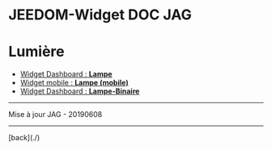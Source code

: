 # JEEDOM-Widget DOC JAG

<h1 id="Lumière">Lumière</h1>
<ul>
  <li><a href="./JEEDOM-Lampe-README.html">Widget Dashboard : <b>Lampe</b></a></li>
  <li><a href="./JEEDOM-Lampe--mobile-README.html">Widget mobile : <b>Lampe (mobile)</b></a></li>
  <li><a href="./JEEDOM-Lampe-Binaire-README.html">Widget Dashboard : <b>Lampe-Binaire</b></a></li>
</ul>

<hr />
<dl>
    <dt>Mise à jour JAG - 20190608</dt>
</dl>
<hr />
[back](./)